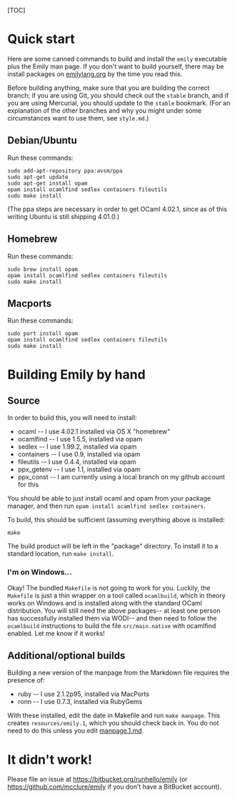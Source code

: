 [TOC]

# Quick start

Here are some canned commands to build and install the `emily` executable plus the Emily man page. If you don't want to build yourself, there may be install packages on [emilylang.org](http://emilylang.org) by the time you read this.

Before building anything, make sure that you are building the correct branch; if you are using Git, you should check out the `stable` branch, and if you are using Mercurial, you should update to the `stable` bookmark. (For an explanation of the other branches and why you might under some circumstances want to use them, see `style.md`.)

## Debian/Ubuntu

Run these commands:

    sudo add-apt-repository ppa:avsm/ppa
    sudo apt-get update
    sudo apt-get install opam
    opam install ocamlfind sedlex containers fileutils
    sudo make install

(The ppa steps are necessary in order to get OCaml 4.02.1, since as of this writing Ubuntu is still shipping 4.01.0.)

## Homebrew

Run these commands:

    sudo brew install opam
    opam install ocamlfind sedlex containers fileutils
    sudo make install

## Macports

Run these commands:

    sudo port install opam
    opam install ocamlfind sedlex containers fileutils
    sudo make install

# Building Emily by hand

## Source

In order to build this, you will need to install:

- ocaml -- I use 4.02.1 installed via OS X "homebrew"
- ocamlfind -- I use 1.5.5, installed via opam
- sedlex -- I use 1.99.2, installed via opam
- containers -- I use 0.9, installed via opam
- fileutils -- I use 0.4.4, installed via opam
- ppx_getenv -- I use 1.1, installed via opam
- ppx_const -- I am currently using a local branch on my github account for this

You should be able to just install ocaml and opam from your package manager, and then run `opam install ocamlfind sedlex containers`.

To build, this should be sufficient (assuming everything above is installed:

    make

The build product will be left in the "package" directory. To install it to a standard location, run `make install`.

### I'm on Windows...

Okay! The bundled `Makefile` is not going to work for you. Luckily, the `Makefile` is just a thin wrapper on a tool called `ocamlbuild`, which in theory works on Windows and is installed along with the standard OCaml distribution. You will still need the above packages-- at least one person has successfully installed them via WODI-- and then need to follow the `ocamlbuild` instructions to build the file `src/main.native` with ocamlfind enabled. Let me know if it works!

## Additional/optional builds

Building a new version of the manpage from the Markdown file requires the presence of:

- ruby -- I use 2.1.2p95, installed via MacPorts
- ronn -- I use 0.7.3, installed via RubyGems

With these installed, edit the date in Makefile and run `make manpage`. This creates `resources/emily.1`, which you should check back in. You do not need to do this unless you edit [manpage.1.md](manpage.md).

# It didn't work!

Please file an issue at <https://bitbucket.org/runhello/emily> (or <https://github.com/mcclure/emily> if you don't have a BitBucket account).